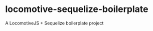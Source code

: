 locomotive-sequelize-boilerplate
================================

A LocomotiveJS + Sequelize boilerplate project